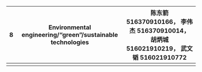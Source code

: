 | 8    | Environmental engineering/“green”/sustainable technologies | 陈东箭 516370910166， 李伟杰 516370910014， 胡炳城 516021910219， 武文韬 516021910772 |
| ---- | ---------------------------------------------------------- | ------------------------------------------------------------ |
|      |                                                            |                                                              |
